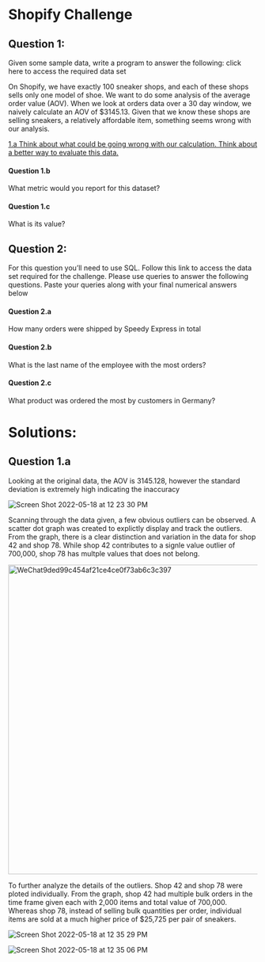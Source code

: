 # Shopify Challenge

## Question 1: 
Given some sample data, write a program to answer the following: click here to access the required data set

On Shopify, we have exactly 100 sneaker shops, and each of these shops sells only one model of shoe. We want to do some analysis of the average order value (AOV). When we look at orders data over a 30 day window, we naively calculate an AOV of $3145.13. Given that we know these shops are selling sneakers, a relatively affordable item, something seems wrong with our analysis. 

[1.a Think about what could be going wrong with our calculation. Think about a better way to evaluate this data.](-Question-1.a)

#### Question 1.b	 
What metric would you report for this dataset?

#### Question 1.c	 
What is its value?

## Question 2:
For this question you’ll need to use SQL. Follow this link to access the data set required for the challenge. Please use queries to answer the following questions. Paste your queries along with your final numerical answers below

#### Question 2.a		
How many orders were shipped by Speedy Express in total

#### Question 2.b	
What is the last name of the employee with the most orders?

#### Question 2.c	
What product was ordered the most by customers in Germany?

# Solutions:

## Question 1.a
Looking at the original data, the AOV is 3145.128, however the standard deviation is extremely high indicating the inaccuracy

![Screen Shot 2022-05-18 at 12 23 30 PM](https://user-images.githubusercontent.com/59035332/169093560-09a5206a-856d-4c6d-b9db-4b55db849b54.png)

Scanning through the data given, a few obvious outliers can be observed. A scatter dot graph was created to explictly display and track the outliers. From the graph, there is a clear distinction and variation in the data for shop 42 and shop 78. While shop 42 contributes to a signle value outlier of 700,000, shop 78 has multple values that does not belong. 

<img width="625" alt="WeChat9ded99c454af21ce4ce0f73ab6c3c397" src="https://user-images.githubusercontent.com/59035332/169094308-984cb1c2-d863-4e53-ad1a-6c9accb67133.png">

To further analyze the details of the outliers. Shop 42 and shop 78 were ploted individually. 
From the graph, shop 42 had multiple bulk orders in the time frame given each with 2,000 items and total value of 700,000. 
Whereas shop 78, instead of selling bulk quantities per order, individual items are sold at a much higher price of $25,725 per pair of sneakers. 

![Screen Shot 2022-05-18 at 12 35 29 PM](https://user-images.githubusercontent.com/59035332/169095591-80e09b41-f721-47db-a02f-6eddbdee542a.png)


![Screen Shot 2022-05-18 at 12 35 06 PM](https://user-images.githubusercontent.com/59035332/169095607-250bbd85-1ae8-4765-8f61-843c7559d5b6.png)


